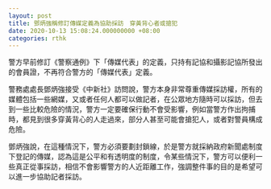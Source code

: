 ```yaml
---
layout: post
title: 鄧炳強稱修訂傳媒定義為協助採訪　穿黃背心者或搶犯
date: 2020-10-13 15:08:24.000000000 +08:00
categories: rthk
---
```


警方早前修訂《警察通例》下「傳媒代表」的定義，只持有記協和攝影記協所發出的會員證，不再符合警方的「傳媒代表」定義。

警務處處長鄧炳強接受《中新社》訪問說，警方本身非常尊重傳媒採訪權，所有的媒體包括一些網媒，又或者任何人都可以做記者，在公眾地方隨時可以採訪，但去到一些比較危險的情況，警方一定要確保行動不會受影響，例如當警方作出拘捕時，都見到很多穿黃背心的人走過來，部分人甚至可能會搶犯人，或者對警員構成危險。

鄧炳強說，在這種情況下，警方必須要劃封鎖線，於是警方就採納政府新聞處制度下登記的傳媒，認為這是公平和有透明度的制度，令某些情況下，警方可以便利一些真正從事採訪，相信不會影響警方的人近距離工作，強調整件事的目的是希望可以進一步協助記者採訪。

